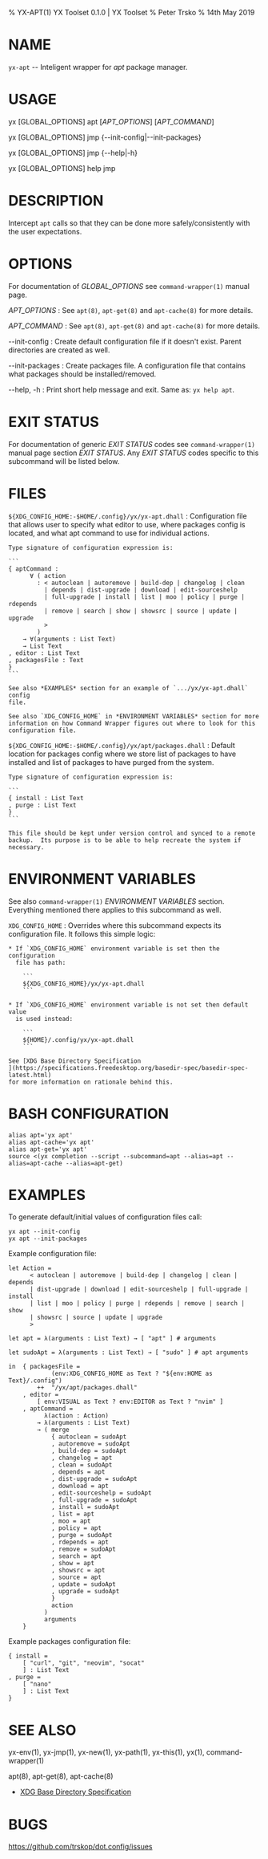 % YX-APT(1) YX Toolset 0.1.0 | YX Toolset
% Peter Trsko
% 14th May 2019


# NAME

`yx-apt` -- Inteligent wrapper for *apt* package manager.


# USAGE

yx \[GLOBAL\_OPTIONS] apt \[*APT_OPTIONS*] \[*APT_COMMAND*]

yx \[GLOBAL\_OPTIONS] jmp {\--init-config|--init-packages}

yx \[GLOBAL\_OPTIONS] jmp {\--help|-h}

yx \[GLOBAL\_OPTIONS] help jmp


# DESCRIPTION

Intercept `apt` calls so that they can be done more safely/consistently with
the user expectations.


# OPTIONS

For documentation of *GLOBAL_OPTIONS* see `command-wrapper(1)` manual page.

*APT_OPTIONS*
:   See `apt(8)`, `apt-get(8)` and `apt-cache(8)` for more details.

*APT_COMMAND*
:   See `apt(8)`, `apt-get(8)` and `apt-cache(8)` for more details.

\--init-config
:   Create default configuration file if it doesn't exist.  Parent directories
    are created as well.

\--init-packages
:   Create packages file.  A configuration file that contains what packages
    should be installed/removed.

\--help, -h
:   Print short help message and exit.  Same as: `yx help apt`.


# EXIT STATUS

For documentation of generic *EXIT STATUS* codes see `command-wrapper(1)`
manual page section *EXIT STATUS*.  Any *EXIT STATUS* codes specific to this
subcommand will be listed below.


# FILES

`${XDG_CONFIG_HOME:-$HOME/.config}/yx/yx-apt.dhall`
:   Configuration file that allows user to specify what editor to use, where
    packages config is located, and what apt command to use for individual
    actions.

    Type signature of configuration expression is:

    ```
    { aptCommand :
          ∀ ( action
            : < autoclean | autoremove | build-dep | changelog | clean
              | depends | dist-upgrade | download | edit-sourceshelp
              | full-upgrade | install | list | moo | policy | purge | rdepends
              | remove | search | show | showsrc | source | update | upgrade
              >
            )
        → ∀(arguments : List Text)
        → List Text
    , editor : List Text
    , packagesFile : Text
    }
    ```

    See also *EXAMPLES* section for an example of `.../yx/yx-apt.dhall` config
    file.

    See also `XDG_CONFIG_HOME` in *ENVIRONMENT VARIABLES* section for more
    information on how Command Wrapper figures out where to look for this
    configuration file.

`${XDG_CONFIG_HOME:-$HOME/.config}/yx/apt/packages.dhall`
:   Default location for packages config where we store list of packages to
    have installed and list of packages to have purged from the system.

    Type signature of configuration expression is:

    ```
    { install : List Text
    , purge : List Text
    }
    ```

    This file should be kept under version control and synced to a remote
    backup.  Its purpose is to be able to help recreate the system if
    necessary.


# ENVIRONMENT VARIABLES

See also `command-wrapper(1)` *ENVIRONMENT VARIABLES* section.  Everything
mentioned there applies to this subcommand as well.

`XDG_CONFIG_HOME`
:   Overrides where this subcommand expects its configuration file.  It follows
    this simple logic:

    * If `XDG_CONFIG_HOME` environment variable is set then the configuration
      file has path:

        ```
        ${XDG_CONFIG_HOME}/yx/yx-apt.dhall
        ```

    * If `XDG_CONFIG_HOME` environment variable is not set then default value
      is used instead:

        ```
        ${HOME}/.config/yx/yx-apt.dhall
        ```

    See [XDG Base Directory Specification
    ](https://specifications.freedesktop.org/basedir-spec/basedir-spec-latest.html)
    for more information on rationale behind this.


# BASH CONFIGURATION

```
alias apt='yx apt'
alias apt-cache='yx apt'
alias apt-get='yx apt'
source <(yx completion --script --subcommand=apt --alias=apt --alias=apt-cache --alias=apt-get)
```


# EXAMPLES

To generate default/initial values of configuration files call:

```
yx apt --init-config
yx apt --init-packages
```

Example configuration file:

```
let Action =
      < autoclean | autoremove | build-dep | changelog | clean | depends
      | dist-upgrade | download | edit-sourceshelp | full-upgrade | install
      | list | moo | policy | purge | rdepends | remove | search | show
      | showsrc | source | update | upgrade
      >

let apt = λ(arguments : List Text) → [ "apt" ] # arguments

let sudoApt = λ(arguments : List Text) → [ "sudo" ] # apt arguments

in  { packagesFile =
            (env:XDG_CONFIG_HOME as Text ? "${env:HOME as Text}/.config")
        ++  "/yx/apt/packages.dhall"
    , editor =
        [ env:VISUAL as Text ? env:EDITOR as Text ? "nvim" ]
    , aptCommand =
          λ(action : Action)
        → λ(arguments : List Text)
        → ( merge
            { autoclean = sudoApt
            , autoremove = sudoApt
            , build-dep = sudoApt
            , changelog = apt
            , clean = sudoApt
            , depends = apt
            , dist-upgrade = sudoApt
            , download = apt
            , edit-sourceshelp = sudoApt
            , full-upgrade = sudoApt
            , install = sudoApt
            , list = apt
            , moo = apt
            , policy = apt
            , purge = sudoApt
            , rdepends = apt
            , remove = sudoApt
            , search = apt
            , show = apt
            , showsrc = apt
            , source = apt
            , update = sudoApt
            , upgrade = sudoApt
            }
            action
          )
          arguments
    }
```

Example packages configuration file:

```
{ install =
    [ "curl", "git", "neovim", "socat"
    ] : List Text
, purge =
    [ "nano"
    ] : List Text
}
```


# SEE ALSO

yx-env(1), yx-jmp(1), yx-new(1), yx-path(1), yx-this(1), yx(1), command-wrapper(1)

apt(8), apt-get(8), apt-cache(8)

* [XDG Base Directory Specification
  ](https://specifications.freedesktop.org/basedir-spec/basedir-spec-latest.html)


# BUGS

<https://github.com/trskop/dot.config/issues>
